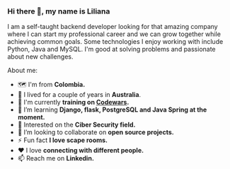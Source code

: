 ### Hi there 👋, my name is Liliana

I am a self-taught backend developer looking for that amazing company where I can start my professional career and we can grow together while achieving common goals. Some technologies I enjoy working with include Python, Java and MySQL. I'm good at solving problems and passionate about new challenges.

About me:

- 🗺 I'm from **Colombia.**
- 🦘 I lived for a couple of years in **Australia**.
- 🥋 I'm currently **training on [Codewars](https://www.codewars.com/users/ligomez).**
- 🌱 I’m learning **Django, flask, PostgreSQL and Java Spring at the moment.** 
- 🔐 Interested on the **Ciber Security field.**
- 👯 I’m looking to collaborate on **open source projects.**
- ⚡ Fun fact **I love scape rooms.**
- ♥ I love **connecting with different people.**
- 📫 Reach me on **Linkedin.**



